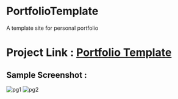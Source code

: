 # PortfolioTemplate
A template site for personal portfolio

# Project Link : [Portfolio Template](https://portfoliotemplate21.netlify.app/)

## Sample Screenshot :


![pg1](https://user-images.githubusercontent.com/45993797/137631526-5b233229-f374-4732-b177-54dcd19d9e6e.jpg)
![pg2](https://user-images.githubusercontent.com/45993797/137631539-e8ab3f52-32bb-4fe2-946a-b2b14491c13b.jpg)
